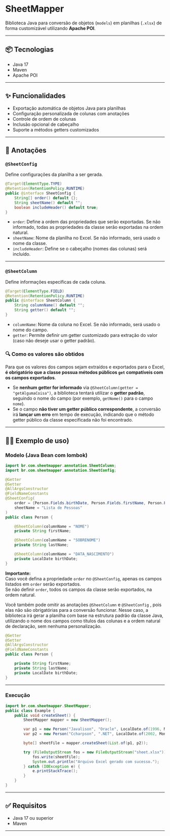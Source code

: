 # SheetMapper

Biblioteca Java para conversão de objetos (`models`) em planilhas (`.xlsx`) de forma customizável utilizando **Apache POI**.

---

## 📦 Tecnologias

- Java 17
- Maven
- Apache POI

---

## ✨ Funcionalidades

- Exportação automática de objetos Java para planilhas
- Configuração personalizada de colunas com anotações
- Controle de ordem de colunas
- Inclusão opcional de cabeçalho
- Suporte a métodos getters customizados

---

## 🔖 Anotações

### `@SheetConfig`

Define configurações da planilha a ser gerada.

```java
@Target(ElementType.TYPE)
@Retention(RetentionPolicy.RUNTIME)
public @interface SheetConfig {
    String[] order() default {};
    String sheetName() default "";
    boolean includeHeader() default true;
}
```

- `order`: Define a ordem das propriedades que serão exportadas. Se não informado, todas as propriedades da classe serão exportadas na ordem natural.
- `sheetName`: Nome da planilha no Excel. Se não informado, será usado o nome da classe.
- `includeHeader`: Define se o cabeçalho (nomes das colunas) será incluído.

---

### `@SheetColumn`

Define informações específicas de cada coluna.

```java
@Target(ElementType.FIELD)
@Retention(RetentionPolicy.RUNTIME)
public @interface SheetColumn {
    String columnName() default "";
    String getter() default "";
}
```

- `columnName`: Nome da coluna no Excel. Se não informado, será usado o nome do campo.
- `getter`: Permite definir um getter customizado para extração do valor (caso não deseje usar o getter padrão).

### 🔍 Como os valores são obtidos

Para que os valores dos campos sejam extraídos e exportados para o Excel, **é obrigatório que a classe possua métodos públicos `get` compatíveis com os campos exportados**.

- Se **nenhum getter for informado** via `@SheetColumn(getter = "getAlgumaCoisa")`, a biblioteca tentará utilizar o **getter padrão**, seguindo o nome do campo (por exemplo, `getNome()` para o campo `nome`).
- Se o campo **não tiver um getter público correspondente**, a conversão irá **lançar um erro** em tempo de execução, indicando que o método getter público da classe especificada não foi encontrado.
---

## 🧑‍💻 Exemplo de uso)

### Modelo (Java Bean com lombok)

```java
import br.com.sheetmapper.annotation.SheetColumn;
import br.com.sheetmapper.annotation.SheetConfig;

@Getter
@Setter
@AllArgsConstructor
@FieldNameConstants
@SheetConfig(
    order = {Person.Fields.birthDate, Person.Fields.firstName, Person.Fields.lastName},
    sheetName = "Lista de Pessoas"
)
public class Person {

    @SheetColumn(columnName = "NOME")
    private String firstName;

    @SheetColumn(columnName = "SOBRENOME")
    private String lastName;

    @SheetColumn(columnName = "DATA_NASCIMENTO")
    private LocalDate birthDate;
}
```

**Importante:**  
Caso você defina a propriedade `order` no `@SheetConfig`, apenas os campos listados em `order` serão exportados.  
Se não definir `order`, todos os campos da classe serão exportados, na ordem natural.

Você também pode omitir as anotações `@SheetColumn` e `@SheetConfig` , pois elas não são obrigatórias para a conversão funcionar. 
Nesse caso, a biblioteca irá gerar a planilha com base na estrutura padrão da classe Java, 
utilizando o nome dos campos como títulos das colunas e a ordem natural de declaração, sem nenhuma personalização.

```java
@Getter
@Setter
@AllArgsConstructor
@FieldNameConstants
public class Person {

    private String firstName;
    private String lastName;
    private LocalDate birthDate;
}
```

---

### Execução

```java
import br.com.sheetmapper.SheetMapper;
public class Example {
    public void createSheet() {
        SheetMapper mapper = new SheetMapper();

        var p1 = new Person("Javalison", "Oracle", LocalDate.of(1996, Month.JANUARY, 23));
        var p2 = new Person("Ccharpson", ".NET", LocalDate.of(2002, Month.JANUARY, 14));

        byte[] sheetFile = mapper.createSheet(List.of(p1, p2));

        try (FileOutputStream fos = new FileOutputStream("sheet.xlsx")) {
            fos.write(sheetFile);
            System.out.println("Arquivo Excel gerado com sucesso.");
        } catch (IOException e) {
            e.printStackTrace();
        }
    }
}
```

---

## ✅ Requisitos

- Java 17 ou superior
- Maven

---